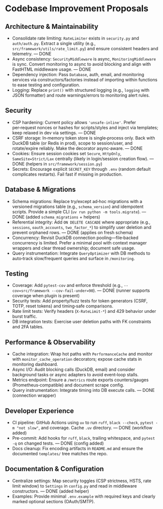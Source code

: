 # Codebase Improvement Proposals

## Architecture & Maintainability
- Consolidate rate limiting: `RateLimiter` exists in `security.py` and `auth/auth.py`. Extract a single utility (e.g., `src/framework/utils/rate_limit.py`) and ensure consistent headers and telemetry. — DONE
- Async consistency: `SecurityMiddleware` is async, `MonitoringMiddleware` is sync. Convert monitoring to async to avoid blocking and align with FastHTML middleware usage. — DONE
- Dependency injection: Pass `Database`, auth, email, and monitoring services via constructors/factories instead of importing within functions to ease testing and configuration.
- Logging: Replace `print()` with structured logging (e.g., `logging` with JSON formatter) and route warnings/errors to monitoring alert rules.

## Security
- CSP hardening: Current policy allows `'unsafe-inline'`. Prefer per‑request nonces or hashes for scripts/styles and inject via templates; keep relaxed in dev via settings. — DONE
- CSRF storage: In‑memory token store is single‑process only. Back with DuckDB table (or Redis in prod), scope to session/user, and rotate/expire reliably. Make the decorator async‑aware. — DONE
- Cookies: Ensure session cookies set `Secure`, `HttpOnly`, `SameSite=Strict/Lax` centrally (likely in login/session creation flow). — DONE (helpers in `src/framework/session.py`)
- Secrets: Encourage explicit `SECRET_KEY` through `.env` (random default complicates restarts). Fail fast if missing in production.

## Database & Migrations
- Schema migrations: Replace try/except ad‑hoc migrations with a versioned migrations table (e.g., `schema_version`) and idempotent scripts. Provide a simple CLI (`uv run python -m tools.migrate`). — DONE (added `schema_migrations` + helpers)
- Referential integrity: Add `ON DELETE CASCADE` where appropriate (e.g., `sessions`, `oauth_accounts`, `two_factor_*`) to simplify user deletion and prevent orphaned rows. — DONE (applies on fresh schema)
- Concurrency: Revisit DuckDB connection pooling—file‑backed concurrency is limited. Prefer a minimal pool with context manager wrappers and clear thread ownership; document safe usage.
- Query instrumentation: Integrate `QueryOptimizer` with DB methods to auto‑track slow/frequent queries and surface in `/monitoring`.

## Testing
- Coverage: Add `pytest-cov` and enforce threshold (e.g., `--cov=src/framework --cov-fail-under=90`). — DONE (runner supports coverage when plugin is present)
- Security tests: Add property/fuzz tests for token generators (CSRF, TOTP, reset tokens) and timing‑safe comparisons.
- Rate limit tests: Verify headers (`X-RateLimit-*`) and 429 behavior under burst traffic.
- DB integration tests: Exercise user deletion paths with FK constraints and 2FA tables.

## Performance & Observability
- Cache integration: Wrap hot paths with `PerformanceCache` and monitor with `monitor_cache_operation` decorators; expose cache stats in monitoring dashboard.
- Async I/O: Audit blocking calls (DuckDB, email) and consider background tasks or async adapters to avoid event‑loop stalls.
- Metrics endpoint: Ensure a `/metrics` route exports counters/gauges (Prometheus‑compatible) and document scrape config.
- Query instrumentation: Integrate timing into DB execute calls. — DONE (connection wrapper)

## Developer Experience
- CI pipeline: GitHub Actions using `uv` to run `ruff`, `black --check`, `pytest -m "not slow"`, and coverage. Cache `.uv` directory. — DONE (workflow added)
- Pre-commit: Add hooks for `ruff`, `black`, trailing whitespace, and `pytest -q` on changed tests. — DONE (config added)
- Docs cleanup: Fix encoding artifacts in `README.md` and ensure the documented `templates/` tree matches the repo.

## Documentation & Configuration
- Centralize settings: Map security toggles (CSP strictness, HSTS, rate limit window) to `Settings` in `config.py` and read in middleware constructors. — DONE (added helper)
- Examples: Provide minimal `.env.example` with required keys and clearly marked optional sections (OAuth/SMTP).

